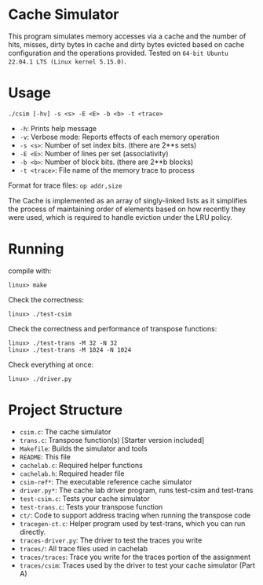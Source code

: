 # Cache Simulator

This program simulates memory accesses via a cache and the number of hits, misses, dirty bytes in cache and dirty bytes evicted based on cache configuration and the operations provided. Tested on `64-bit Ubuntu 22.04.1 LTS (Linux kernel 5.15.0)`.

# Usage

`./csim [-hv] -s <s> -E <E> -b <b> -t <trace>`

- `-h`: Prints help message
- `-v`: Verbose mode: Reports effects of each memory operation
- `-s <s>`: Number of set index bits. (there are 2\*\*s sets)
- `-E <E>`: Number of lines per set (associativity)
- `-b <b>`: Number of block bits. (there are 2\*\*b blocks)
- `-t <trace>`: File name of the memory trace to process

Format for trace files: `op addr,size`

The Cache is implemented as an array of singly-linked lists as it simplifies
the process of maintaining order of elements based on how recently they were
used, which is required to handle eviction under the LRU policy.

# Running

compile with:

    linux> make

Check the correctness:

    linux> ./test-csim

Check the correctness and performance of transpose functions:

    linux> ./test-trans -M 32 -N 32
    linux> ./test-trans -M 1024 -N 1024

Check everything at once:

    linux> ./driver.py

# Project Structure

- `csim.c`: The cache simulator
- `trans.c`: Transpose function(s) [Starter version included]
- `Makefile`: Builds the simulator and tools
- `README`: This file
- `cachelab.c`: Required helper functions
- `cachelab.h`: Required header file
- `csim-ref*`: The executable reference cache simulator
- `driver.py*`: The cache lab driver program, runs test-csim and test-trans
- `test-csim.c`: Tests your cache simulator
- `test-trans.c`: Tests your transpose function
- `ct/`: Code to support address tracing when running the transpose code
- `tracegen-ct.c`: Helper program used by test-trans, which you can run directly.
- `traces-driver.py`: The driver to test the traces you write
- `traces/`: All trace files used in cachelab
- `traces/traces`: Trace you write for the traces portion of the assignment
- `traces/csim`: Traces used by the driver to test your cache simulator (Part A)
